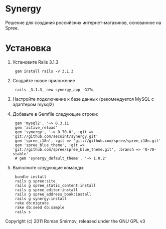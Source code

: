 Synergy
=======

Решение для создания российских интернет-магазинов, основанное на Spree.


Установка
=========

1. Установите Rails 3.1.3
    
        gem install rails -v 3.1.3
    
1. Создайте новое приложение
    
        rails _3.1.3_ new synergy_app -GJTq
    
1. Настройте подключение к базе данных (рекомендуется MySQL с адаптером mysql2)
1. Добавьте в Gemfile следующие строки:
    
        gem 'mysql2', '~> 0.3.11'
        gem 'active_reload'
        gem 'synergy', '~> 0.70.0', :git => 'git://github.com/secoint/synergy.git'
        gem 'spree_i18n', :git => 'git://github.com/spree/spree_i18n.git'
        gem 'spree_blue_theme', :git => 'git://github.com/spree/spree_blue_theme.git', :branch => '0-70-stable'
        # gem 'synergy_default_theme', '~> 1.0.2'
    
1. Выполните следующие команды:
    
        bundle install
        rails g spree:site
        rails g spree_static_content:install
        rails g spree_editor:install
        rails g spree_address_book:install
        rails g synergy:install
        rake db:migrate
        rake db:seed db:sample
        rails s
    

Copyright (c) 2011 Roman Smirnov, released under the GNU GPL v3
